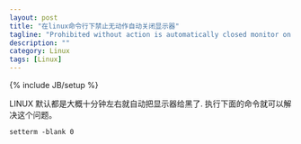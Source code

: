 ```yaml
---
layout: post
title: "在linux命令行下禁止无动作自动关闭显示器"
tagline: "Prohibited without action is automatically closed monitor on the Linux command line"
description: ""
category: Linux
tags: [Linux]
---
```

{% include JB/setup %}

LINUX 默认都是大概十分钟左右就自动把显示器给黑了.
执行下面的命令就可以解决这个问题。

	setterm -blank 0
